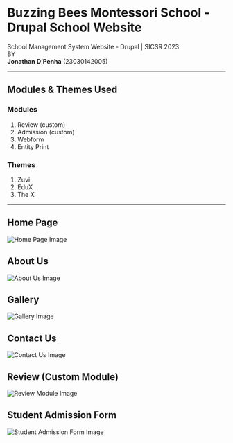 # Buzzing Bees Montessori School - Drupal School Website  
School Management System Website - Drupal | SICSR 2023  
BY  
**Jonathan D’Penha** (23030142005)

---

## Modules & Themes Used

### Modules
1. Review (custom)
2. Admission (custom)
3. Webform
4. Entity Print

### Themes
1. Zuvi
2. EduX
3. The X

---

## Home Page
![Home Page Image](https://github.com/user-attachments/assets/da7a903c-2512-4d8f-8963-dd3d08d82782)

## About Us
![About Us Image](https://github.com/user-attachments/assets/141d3cdf-d30a-4453-82bf-753af650de82)

## Gallery
![Gallery Image](https://github.com/user-attachments/assets/87117230-9e9f-4b0c-869e-82e99062c815)

## Contact Us
![Contact Us Image](https://github.com/user-attachments/assets/e74675e6-e014-466d-bd4d-52cde62996e8)

## Review (Custom Module)
![Review Module Image](https://github.com/user-attachments/assets/29e632c1-e633-4456-845d-b381ab6955a9)

## Student Admission Form
![Student Admission Form Image](https://github.com/user-attachments/assets/e93d6db8-7a57-4e94-8360-6d8ca11b21ce)
